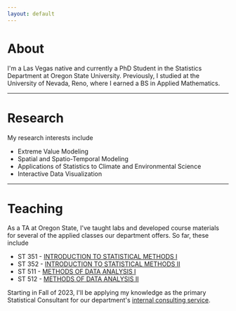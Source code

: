 ```yaml
---
layout: default
---
```


<h1 id="About">About</h1>

I'm a Las Vegas native and currently a PhD Student in the Statistics Department at Oregon State University. Previously, I studied at the University of Nevada, Reno, where I earned a BS in Applied Mathematics. 


* * *


<h1 id="Research">Research</h1>

My research interests include 

-   Extreme Value Modeling
-   Spatial and Spatio-Temporal Modeling
-   Applications of Statistics to Climate and Environmental Science
-   Interactive Data Visualization


* * *

<h1 id="Teaching">Teaching</h1>

As a TA at Oregon State, I've taught labs and developed course materials for several of the applied classes our department offers. So far, these include  

*   ST 351 - [INTRODUCTION TO STATISTICAL METHODS I](https://catalog.oregonstate.edu/search/?P=ST%20351) 
*   ST 352 - [INTRODUCTION TO STATISTICAL METHODS II](https://catalog.oregonstate.edu/search/?P=ST%20352)
*   ST 511 - [METHODS OF DATA ANALYSIS I](https://catalog.oregonstate.edu/search/?P=ST%20511)
*   ST 512 - [METHODS OF DATA ANALYSIS II](https://catalog.oregonstate.edu/search/?P=ST%20512) 

Starting in Fall of 2023, I'll be applying my knowledge as the primary Statistical Consultant for our department's [internal consulting service](https://stat.oregonstate.edu/services/statistical-consulting). 






